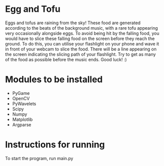 # Egg and Tofu
Eggs and tofus are raining from the sky! These food are generated according to the beats of the background music, with a rare tofu appearing very occasionally alongside eggs. To avoid being hit by the falling food, you would have to slice these falling food on the screen before they reach the ground. To do this, you can utilise your flashlight on your phone and wave it in front of your webcam to slice the food. There will be a line appearing on the screen indicating the slicing path of your flashlight. Try to get as many of the food as possible before the music ends. Good luck! :) 

# Modules to be installed
* PyGame
* OpenCV
* PyWavelets
* Scipy
* Numpy
* Matplotlib
* Argparse

# Instructions for running
To start the program, run main.py
